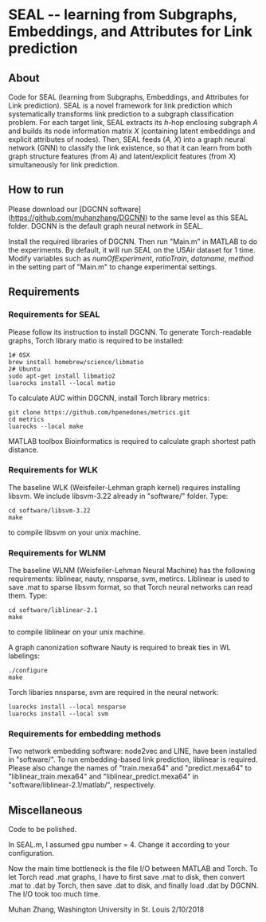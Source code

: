 SEAL -- learning from Subgraphs, Embeddings, and Attributes for Link prediction
===============================================================================

About
-----

Code for SEAL (learning from Subgraphs, Embeddings, and Attributes for Link prediction). SEAL is a novel framework for link prediction which systematically transforms link prediction to a subgraph classification problem. For each target link, SEAL extracts its *h*-hop enclosing subgraph *A* and builds its node information matrix *X* (containing latent embeddings and explicit attributes of nodes). Then, SEAL feeds (*A, X*) into a graph neural network (GNN) to classify the link existence, so that it can learn from both graph structure features (from *A*) and latent/explicit features (from *X*) simultaneously for link prediction.

How to run
----------

Please download our \[DGCNN software\](https://github.com/muhanzhang/DGCNN) to the same level as this SEAL folder. DGCNN is the default graph neural network in SEAL.

Install the required libraries of DGCNN. Then run "Main.m" in MATLAB to do the experiments. By default, it will run SEAL on the USAir dataset for 1 time. Modify variables such as _numOfExperiment_, _ratioTrain_, _dataname_, _method_ in the setting part of "Main.m" to change experimental settings.

Requirements
------------

### Requirements for SEAL

Please follow its instruction to install DGCNN. To generate Torch-readable graphs, Torch library matio is required to be installed:

    1# OSX
    brew install homebrew/science/libmatio
    2# Ubuntu
    sudo apt-get install libmatio2
    luarocks install --local matio

To calculate AUC within DGCNN, install Torch library metrics:

    git clone https://github.com/hpenedones/metrics.git
    cd metrics
    luarocks --local make

MATLAB toolbox Bioinformatics is required to calculate graph shortest path distance. 

### Requirements for WLK

The baseline WLK (Weisfeiler-Lehman graph kernel) requires installing libsvm. We include libsvm-3.22 already in "software/" folder. Type:

    cd software/libsvm-3.22
    make

to compile libsvm on your unix machine.

### Requirements for WLNM

The baseline WLNM (Weisfeiler-Lehman Neural Machine) has the following requirements: liblinear, nauty, nnsparse, svm, metircs. Liblinear is used to save .mat to sparse libsvm format, so that Torch neural networks can read them. Type:

    cd software/liblinear-2.1
    make

to compile liblinear on your unix machine. 

A graph canonization software Nauty is required to break ties in WL labelings:

    ./configure
    make

Torch libaries nnsparse, svm are required in the neural network:

    luarocks install --local nnsparse
    luarocks install --local svm

### Requirements for embedding methods

Two network embedding software: node2vec and LINE, have been installed in "software/". To run embedding-based link prediction, liblinear is required. Please also change the names of "train.mexa64" and "predict.mexa64" to "liblinear_train.mexa64" and "liblinear_predict.mexa64" in "software/liblinear-2.1/matlab/", respectively.


Miscellaneous
-------------

Code to be polished.

In SEAL.m, I assumed gpu number = 4. Change it according to your configuration.

Now the main time bottleneck is the file I/O between MATLAB and Torch. To let Torch read .mat graphs, I have to first save .mat to disk, then convert .mat to .dat by Torch, then save .dat to disk, and finally load .dat by DGCNN. The I/O took too much time.


Muhan Zhang, Washington University in St. Louis
2/10/2018

